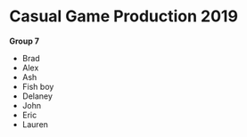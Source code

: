 # Casual Game Production 2019

**Group 7**
- Brad
- Alex
- Ash
- Fish boy
- Delaney
- John
- Eric
- Lauren